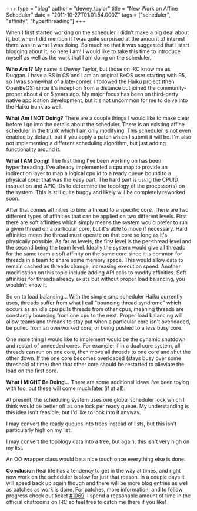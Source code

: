 +++
type = "blog"
author = "dewey_taylor"
title = "New Work on Affine Scheduler"
date = "2011-10-27T01:01:54.000Z"
tags = ["scheduler", "affinity", "hyperthreading"]
+++

When I first started working on the scheduler I didn't make a big deal about it, but when I did mention it I was quite surprised at the amount of interest there was in what I was doing. So much so that it was suggested that I start blogging about it, so here I am! I would like to take this time to introduce myself as well as the work that I am doing on the scheduler.

<!--more-->

<strong>Who Am I?</strong>
My name is Dewey Taylor, but those on IRC know me as Duggan. I have a BS in CS and I am an original BeOS user starting with R5, so I was somewhat of a late-comer. I followed the Haiku project (then OpenBeOS) since it's inception from a distance but joined the community-proper about 4 or 5 years ago. My major focus has been on third-party native application development, but it's not uncommon for me to delve into the Haiku trunk as well.

<strong>What Am I NOT Doing?</strong>
There are a couple things I would like to make clear before I go into the details about the scheduler. There is an existing affine scheduler in the trunk which I am only modifying. This scheduler is not even enabled by default, but if you apply a patch which I submit it will be. I'm also not implementing a different scheduling algorithm, but just adding functionality around it.

<strong>What I AM Doing!</strong>
The first thing I've been working on has been hyperthreading. I've already implemented a cpu map to provide an indirection layer to map a logical cpu id to a ready queue bound to a physical core; that was the easy part. The hard part is using the CPUID instruction and APIC IDs to determine the topology of the processor(s) on the system. This is still quite buggy and likely will be completely reworked soon.

After that comes affinities to bind a thread to a specific core. There are two different types of affinities that can be applied on two different levels. First there are soft affinities which simply means the system would prefer to run a given thread on a particular core, but it's able to move if necessary. Hard affinities mean the thread must operate on that core so long as it's physically possible. As far as levels, the first level is the per-thread level and the second being the team level. Ideally the system would give all threads for the same team a soft affinity on the same core since it is common for threads in a team to share some memory space. This would allow data to remain cached as threads change, increasing execution speed. Another modification on this topic include adding API calls to modify affinities. Soft affinities for threads already exists but without proper load balancing, you wouldn't know it.

So on to load balancing... With the simple smp scheduler Haiku currently uses, threads suffer from what I call "bouncing thread syndrome" which occurs as an idle cpu pulls threads from other cpus, meaning threads are constantly bouncing from one cpu to the next. Proper load balancing will allow teams and threads to stay put when a particular core isn't overloaded, be pulled from an overworked core, or being pushed to a less busy core.

One more thing I would like to implement would be the dynamic shutdown and restart of unneeded cores. For example: if in a dual core system, all threads can run on one core, then move all threads to one core and shut the other down. If the one core becomes overloaded (stays busy over some threshold of time) then that other core should be restarted to alleviate the load on the first core.

<strong>What I MIGHT Be Doing...</strong>
There are some additional ideas I've been toying with too, but these will come much later (if at all):

At present, the scheduling system uses one global scheduler lock which I think would be better off as one lock per ready queue. My understanding is this idea isn't feasible, but I'd like to look into it anyway.

I may convert the ready queues into trees instead of lists, but this isn't particularly high on my list.

I may convert the topology data into a tree, but again, this isn't very high on my list.

An OO wrapper class would be a nice touch once everything else is done.

<strong>Conclusion</strong>
Real life has a tendency to get in the way at times, and right now work on the scheduler is slow for just that reason. In a couple days it will speed back up again though and there will be more blog entries as well as patches as work is done. For patches, more information, and to follow progress check out ticket <a href="https://dev.haiku-os.org/ticket/1069">#1069</a>. I spend a reasonable amount of time in the official chatrooms on IRC so feel free to catch me there if you like!